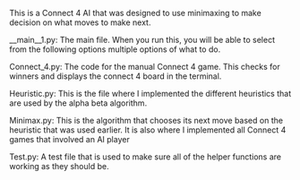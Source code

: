 This is a Connect 4 AI that was designed to use minimaxing to make decision on
what moves to make next.

__main__1.py:
The main file. When you run this, you will be able to select from the following
options multiple options of what to do.

Connect_4.py:
The code for the manual Connect 4 game. This checks for winners and displays
the connect 4 board in the terminal.

Heuristic.py:
This is the file where I implemented the different heuristics that are used by
the alpha beta algorithm.

Minimax.py:
This is the algorithm that chooses its next move based on the heuristic that 
was used earlier. It is also where I implemented all Connect 4 games that 
involved an AI player

Test.py:
A test file that is used to make sure all of the helper functions are working
as they should be.
